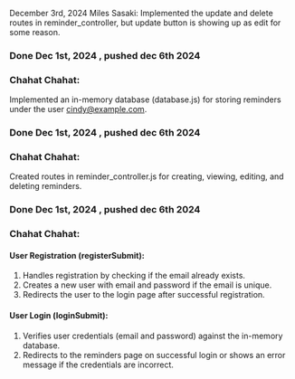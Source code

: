 December 3rd, 2024
Miles Sasaki:
Implemented the update and delete routes in reminder_controller, but update button is showing up as edit for some reason. 

### Done Dec 1st, 2024 , pushed dec 6th 2024
### Chahat Chahat:
Implemented an in-memory database (database.js) for storing reminders under the user cindy@example.com.

### Done Dec 1st, 2024 , pushed dec 6th 2024
### Chahat Chahat:
Created routes in reminder_controller.js for creating, viewing, editing, and deleting reminders.

### Done Dec 1st, 2024 , pushed dec 6th 2024
### Chahat Chahat:
#### User Registration (registerSubmit):

1. Handles registration by checking if the email already exists.
2. Creates a new user with email and password if the email is unique.
3. Redirects the user to the login page after successful registration.

#### User Login (loginSubmit):

1. Verifies user credentials (email and password) against the in-memory database.
2. Redirects to the reminders page on successful login or shows an error message if the credentials are incorrect.
